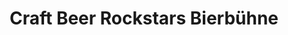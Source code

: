---
title: "Craft Beer Rockstars Bierbühne"
url: /hamburg/craft-beer-rockstars-bierbuehne/
shop: Getränke
---